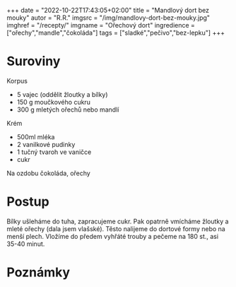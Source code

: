 
+++
date = "2022-10-22T17:43:05+02:00"
title = "Mandlový dort bez mouky"
autor = "R.R."
imgsrc = "/img/mandlovy-dort-bez-mouky.jpg"
imghref = "/recepty/"
imgname = "Ořechový dort"
ingredience = ["ořechy","mandle","čokoláda"]
tags = ["sladké","pečivo","bez-lepku"]
+++


# Suroviny 
Korpus
- 5 vajec (oddělit žloutky a bílky)
- 150 g moučkového cukru
- 300 g mletých ořechů nebo mandlí

Krém
- 500ml mléka
- 2 vanilkové pudinky
- 1 tučný tvaroh ve vaničce
- cukr
 
Na ozdobu
čokoláda, ořechy


# Postup
Bílky ušleháme do tuha, zapracujeme cukr. Pak opatrně vmícháme žloutky a mleté ořechy (dala jsem vlašské).
Těsto nalijeme do dortové formy nebo na menší plech. Vložíme do předem vyhřáté trouby a pečeme na 180 st., asi 35-40 minut.

# Poznámky
